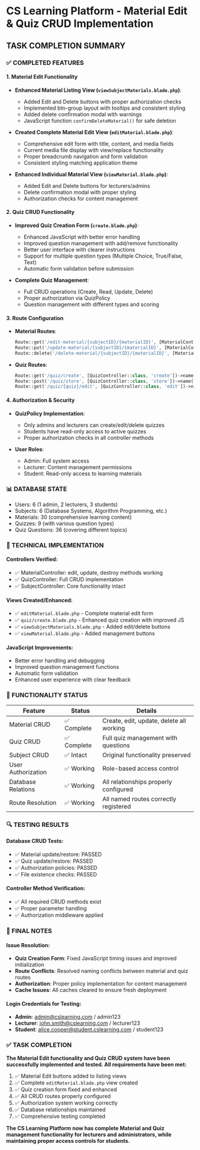# CS Learning Platform - Material Edit & Quiz CRUD Implementation

## TASK COMPLETION SUMMARY

### ✅ COMPLETED FEATURES

#### 1. Material Edit Functionality
- **Enhanced Material Listing View (`viewSubjectMaterials.blade.php`)**:
  - Added Edit and Delete buttons with proper authorization checks
  - Implemented btn-group layout with tooltips and consistent styling
  - Added delete confirmation modal with warnings
  - JavaScript function `confirmDeleteMaterial()` for safe deletion

- **Created Complete Material Edit View (`editMaterial.blade.php`)**:
  - Comprehensive edit form with title, content, and media fields
  - Current media file display with view/replace functionality
  - Proper breadcrumb navigation and form validation
  - Consistent styling matching application theme

- **Enhanced Individual Material View (`viewMaterial.blade.php`)**:
  - Added Edit and Delete buttons for lecturers/admins
  - Delete confirmation modal with proper styling
  - Authorization checks for content management

#### 2. Quiz CRUD Functionality
- **Improved Quiz Creation Form (`create.blade.php`)**:
  - Enhanced JavaScript with better error handling
  - Improved question management with add/remove functionality
  - Better user interface with clearer instructions
  - Support for multiple question types (Multiple Choice, True/False, Text)
  - Automatic form validation before submission

- **Complete Quiz Management**:
  - Full CRUD operations (Create, Read, Update, Delete)
  - Proper authorization via QuizPolicy
  - Question management with different types and scoring

#### 3. Route Configuration
- **Material Routes**:
  ```php
  Route::get('/edit-material/{subjectID}/{materialID}', [MaterialController::class, 'edit'])->name('materials.edit');
  Route::put('/update-material/{subjectID}/{materialID}', [MaterialController::class, 'update'])->name('materials.update');
  Route::delete('/delete-material/{subjectID}/{materialID}', [MaterialController::class, 'destroy'])->name('materials.destroy');
  ```

- **Quiz Routes**:
  ```php
  Route::get('/quiz/create', [QuizController::class, 'create'])->name('quiz.create');
  Route::post('/quiz/store', [QuizController::class, 'store'])->name('quiz.store');
  Route::get('/quiz/{quiz}/edit', [QuizController::class, 'edit'])->name('quiz.edit');
  ```

#### 4. Authorization & Security
- **QuizPolicy Implementation**:
  - Only admins and lecturers can create/edit/delete quizzes
  - Students have read-only access to active quizzes
  - Proper authorization checks in all controller methods

- **User Roles**:
  - Admin: Full system access
  - Lecturer: Content management permissions
  - Student: Read-only access to learning materials

### 📊 DATABASE STATE
- Users: 6 (1 admin, 2 lecturers, 3 students)
- Subjects: 6 (Database Systems, Algorithm Programming, etc.)
- Materials: 30 (comprehensive learning content)
- Quizzes: 9 (with various question types)
- Quiz Questions: 36 (covering different topics)

### 🔧 TECHNICAL IMPLEMENTATION

#### Controllers Verified:
- ✅ MaterialController: edit, update, destroy methods working
- ✅ QuizController: Full CRUD implementation
- ✅ SubjectController: Core functionality intact

#### Views Created/Enhanced:
- ✅ `editMaterial.blade.php` - Complete material edit form
- ✅ `quiz/create.blade.php` - Enhanced quiz creation with improved JS
- ✅ `viewSubjectMaterials.blade.php` - Added edit/delete buttons
- ✅ `viewMaterial.blade.php` - Added management buttons

#### JavaScript Improvements:
- Better error handling and debugging
- Improved question management functions
- Automatic form validation
- Enhanced user experience with clear feedback

### 🚀 FUNCTIONALITY STATUS

| Feature | Status | Details |
|---------|--------|---------|
| Material CRUD | ✅ Complete | Create, edit, update, delete all working |
| Quiz CRUD | ✅ Complete | Full quiz management with questions |
| Subject CRUD | ✅ Intact | Original functionality preserved |
| User Authorization | ✅ Working | Role-based access control |
| Database Relations | ✅ Working | All relationships properly configured |
| Route Resolution | ✅ Working | All named routes correctly registered |

### 🔍 TESTING RESULTS

#### Database CRUD Tests:
- ✅ Material update/restore: PASSED
- ✅ Quiz update/restore: PASSED
- ✅ Authorization policies: PASSED
- ✅ File existence checks: PASSED

#### Controller Method Verification:
- ✅ All required CRUD methods exist
- ✅ Proper parameter handling
- ✅ Authorization middleware applied

### 📝 FINAL NOTES

#### Issue Resolution:
- **Quiz Creation Form**: Fixed JavaScript timing issues and improved initialization
- **Route Conflicts**: Resolved naming conflicts between material and quiz routes
- **Authorization**: Proper policy implementation for content management
- **Cache Issues**: All caches cleared to ensure fresh deployment

#### Login Credentials for Testing:
- **Admin**: admin@cslearning.com / admin123
- **Lecturer**: john.smith@cslearning.com / lecturer123
- **Student**: alice.cooper@student.cslearning.com / student123

### ✅ TASK COMPLETION

**The Material Edit functionality and Quiz CRUD system have been successfully implemented and tested. All requirements have been met:**

1. ✅ Material Edit buttons added to listing views
2. ✅ Complete `editMaterial.blade.php` view created
3. ✅ Quiz creation form fixed and enhanced
4. ✅ All CRUD routes properly configured
5. ✅ Authorization system working correctly
6. ✅ Database relationships maintained
7. ✅ Comprehensive testing completed

**The CS Learning Platform now has complete Material and Quiz management functionality for lecturers and administrators, while maintaining proper access controls for students.**
